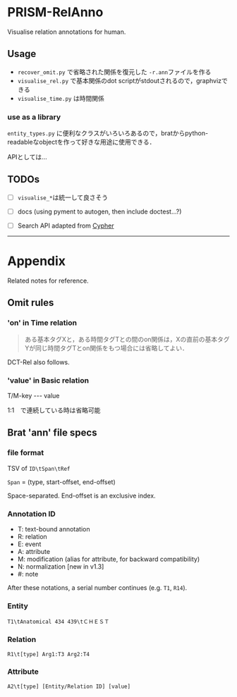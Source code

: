 # PRISM-RelAnno

Visualise relation annotations for human.

## Usage

- `recover_omit.py` で省略された関係を復元した `-r.ann`ファイルを作る
- `visualise_rel.py` で基本関係のdot scriptがstdoutされるので，graphvizできる
- `visualise_time.py` は時間関係

### use as a library

`entity_types.py` に便利なクラスがいろいろあるので，bratからpython-readableなobjectを作って好きな用途に使用できる．

APIとしては…


## TODOs

- [ ] `visualise_*`は統一して良さそう
- [ ] docs (using pyment to autogen, then include doctest...?)
- [ ] Search API adapted from [Cypher](https://neo4j.com/developer/cypher-query-language/)


-----------------------------------
# Appendix

Related notes for reference.

## Omit rules

### 'on' in Time relation

> ある基本タグXと，ある時間タグTとの間のon関係は，Xの直前の基本タグYが同じ時間タグTとon関係をもつ場合には省略してよい．

DCT-Rel also follows.

### 'value' in Basic relation

T/M-key --- value

1:1　で連続している時は省略可能

<!-- ### 同格関係の複数タグから付与する region 関係

> 同格関係にある複数のDからのregion関係はどれか1つから伸ばせば良く，他は省略可

`A1-region->D1, A1-region->D2 s.t. D1==D2`
then `D1/D2-region->A2` (etc.) can be omitted. -->

## Brat 'ann' file specs

### file format

TSV of `ID\tSpan\tRef`

`Span` = (type, start-offset, end-offset)

Space-separated.
End-offset is an exclusive index.

### Annotation ID

- T: text-bound annotation
- R: relation
- E: event
- A: attribute
- M: modification (alias for attribute, for backward compatibility)
- N: normalization [new in v1.3]
- #: note

After these notations, a serial number continues (e.g. `T1`, `R14`).

### Entity

`T1\tAnatomical 434 439\tＣＨＥＳＴ`

### Relation

`R1\t[type] Arg1:T3 Arg2:T4`

### Attribute

`A2\t[type] [Entity/Relation ID] [value]`
